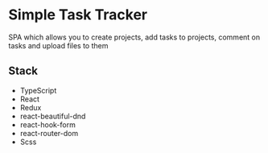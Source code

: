 # Simple Task Tracker
SPA which allows you to create projects, add tasks to projects, comment on tasks and upload files to them
## Stack
- TypeScript
- React
- Redux
- react-beautiful-dnd
- react-hook-form
- react-router-dom
- Scss
